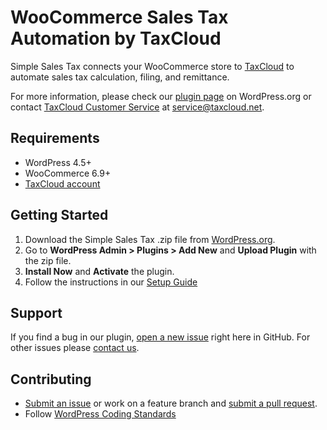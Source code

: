 # WooCommerce Sales Tax Automation by TaxCloud

Simple Sales Tax connects your WooCommerce store to [TaxCloud](https://taxcloud.com) to automate sales tax calculation, filing, and remittance.

For more information, please check our [plugin page](https://wordpress.org/plugins/simple-sales-tax/) on WordPress.org or contact [TaxCloud Customer Service](https://support.taxcloud.com) at service@taxcloud.net.

## Requirements

- WordPress 4.5+
- WooCommerce 6.9+
- [TaxCloud account](https://app.taxcloud.com/register)

## Getting Started

1. Download the Simple Sales Tax .zip file from [WordPress.org](https://wordpress.org/plugins/simple-sales-tax/).
2. Go to **WordPress Admin > Plugins > Add New** and **Upload Plugin** with the zip file.
3. **Install Now** and **Activate** the plugin.
4. Follow the instructions in our [Setup Guide](https://wordpress.org/plugins/simple-sales-tax/#installation)

## Support

If you find a bug in our plugin, [open a new issue](https://github.com/bporcelli/simplesalestax/issues/new) right here in GitHub. For other issues please [contact us](https://taxcloud.com/contact-us/).

## Contributing

* [Submit an issue](https://github.com/bporcelli/simplesalestax/issues/new) or work on a feature branch and [submit a pull request](https://github.com/bporcelli/simplesalestax/compare).
* Follow [WordPress Coding Standards](http://codex.wordpress.org/WordPress_Coding_Standards)
